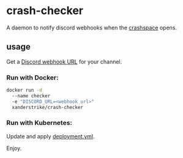 # crash-checker

A daemon to notify discord webhooks when the
[crashspace](https://blog.crashspace.org/) opens.

## usage

Get a [Discord webhook URL](https://support.discord.com/hc/en-us/articles/228383668-Intro-to-Webhooks)
for your channel.

### Run with Docker:

```sh
docker run -d
  --name checker
  -e "DISCORD_URL=<webhook url>"
  xanderstrike/crash-checker
```

### Run with Kubernetes:

Update and apply [deployment.yml](deployment.yml).

Enjoy.
